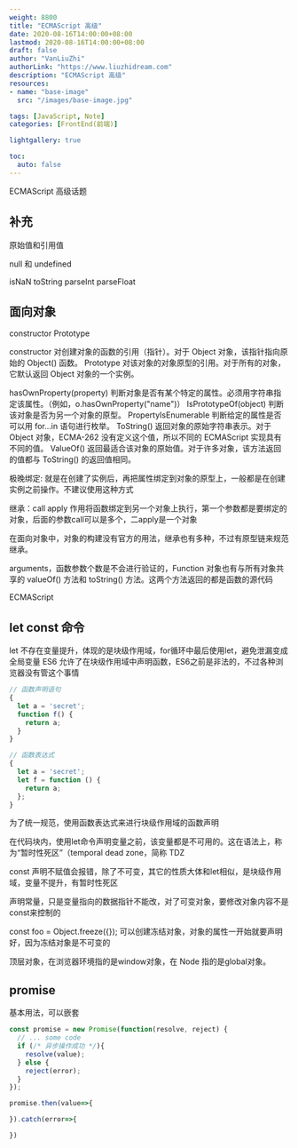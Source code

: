 ```yaml
---
weight: 8800
title: "ECMAScript 高级"
date: 2020-08-16T14:00:00+08:00
lastmod: 2020-08-16T14:00:00+08:00
draft: false
author: "VanLiuZhi"
authorLink: "https://www.liuzhidream.com"
description: "ECMAScript 高级"
resources:
- name: "base-image"
  src: "/images/base-image.jpg"

tags: [JavaScript, Note]
categories: [FrontEnd(前端)]

lightgallery: true

toc:
  auto: false
---
```


ECMAScript 高级话题

<!-- more -->

## 补充

原始值和引用值

null 和 undefined

isNaN toString parseInt parseFloat

## 面向对象

constructor   Prototype

constructor
对创建对象的函数的引用（指针）。对于 Object 对象，该指针指向原始的 Object() 函数。
Prototype
对该对象的对象原型的引用。对于所有的对象，它默认返回 Object 对象的一个实例。

hasOwnProperty(property)
判断对象是否有某个特定的属性。必须用字符串指定该属性。（例如，o.hasOwnProperty("name")）
IsPrototypeOf(object)
判断该对象是否为另一个对象的原型。
PropertyIsEnumerable
判断给定的属性是否可以用 for...in 语句进行枚举。
ToString()
返回对象的原始字符串表示。对于 Object 对象，ECMA-262 没有定义这个值，所以不同的 ECMAScript 实现具有不同的值。
ValueOf()
返回最适合该对象的原始值。对于许多对象，该方法返回的值都与 ToString() 的返回值相同。

极晚绑定: 就是在创建了实例后，再把属性绑定到对象的原型上，一般都是在创建实例之前操作。不建议使用这种方式

继承：call apply 作用将函数绑定到另一个对象上执行，第一个参数都是要绑定的对象，后面的参数call可以是多个，二apply是一个对象

在面向对象中，对象的构建没有官方的用法，继承也有多种，不过有原型链来规范继承。

arguments，函数参数个数是不会进行验证的，Function 对象也有与所有对象共享的 valueOf() 方法和 toString() 方法。这两个方法返回的都是函数的源代码

ECMAScript 

## let const 命令

let 不存在变量提升，体现的是块级作用域，for循环中最后使用let，避免泄漏变成全局变量
ES6 允许了在块级作用域中声明函数，ES6之前是非法的，不过各种浏览器没有管这个事情
```js
// 函数声明语句
{
  let a = 'secret';
  function f() {
    return a;
  }
}

// 函数表达式
{
  let a = 'secret';
  let f = function () {
    return a;
  };
}
```

为了统一规范，使用函数表达式来进行块级作用域的函数声明

在代码块内，使用let命令声明变量之前，该变量都是不可用的。这在语法上，称为“暂时性死区”（temporal dead zone，简称 TDZ

const 声明不赋值会报错，除了不可变，其它的性质大体和let相似，是块级作用域，变量不提升，有暂时性死区

声明常量，只是变量指向的数据指针不能改，对了可变对象，要修改对象内容不是const来控制的

const foo = Object.freeze({}); 可以创建冻结对象，对象的属性一开始就要声明好，因为冻结对象是不可变的

顶层对象，在浏览器环境指的是window对象，在 Node 指的是global对象。

## promise

基本用法，可以嵌套

```js
const promise = new Promise(function(resolve, reject) {
  // ... some code
  if (/* 异步操作成功 */){
    resolve(value);
  } else {
    reject(error);
  }
});

promise.then(value=>{

}).catch(error=>{

})

```

